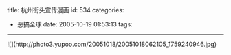 title: 杭州街头宣传漫画
id: 534
categories:
  - 恶搞全球
date: 2005-10-19 01:53:13
tags:
---

<div id="msgcns!9697D6160EFEBC17!326" class="bvMsg"><div>![](http://photo3.yupoo.com/20051018/20051018062105_1759240946.jpg)</div></div>